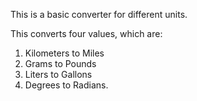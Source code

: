 This is a basic converter for different units.

This converts four values, which are:

1. Kilometers to Miles
2. Grams to Pounds
3. Liters to Gallons
4. Degrees to Radians.

